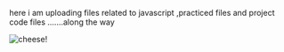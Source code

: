 here i am uploading files related to javascript ,practiced files and project code files .......along the way

![cheese!](snap.jpg)
